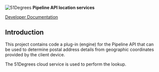 ![51Degrees](https://51degrees.com/DesktopModules/FiftyOne/Distributor/Logo.ashx?utm_source=github&utm_medium=repository&utm_content=readme_main&utm_campaign=node-open-source "Data rewards the curious") **Pipeline API location services**

[Developer Documentation](https://docs.51degrees.com?utm_source=github&utm_medium=repository&utm_content=documentation&utm_campaign=node-open-source "advanced developer documentation")

## Introduction
This project contains code a plug-in (engine) for the Pipeline API that can be used to determine postal address details from geographic coordinates provided by the client device.

The 51Degrees cloud service is used to perform the lookup.
